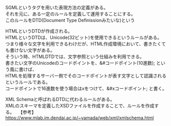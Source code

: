 SGMLというタグを用いた表現方法の定義がある。  
それを元に、ある一定のルールを定義して運用することにする。  
このルールをDTD(Document Type Definissionみたいな)という  

HTMLというDTDが作成される。  
HTMLというDTDは、Unicode(32ビット)を使用できるというルールがある。  
つまり様々な文字を利用できるわけだが、HTML作成環境において、書きたくても書けない文字がある。  
そういう時、HTMLDTDでは、文字参照という仕組みを利用できる。  
書きたい文字のUnicodeのコードポイントを、&#コードポイント(10進数); という風に書けば、  
HTMLを処理するサーバー側でそのコードポイントが表す文字として認識されるというルールである。  
コードポイントで16進数を使う場合はxをつけて、&#xコードポイント; と書く。  

XML Schemaと呼ばれるDTDに代わるルールがある。  
XMLのスキーマを定義したXSDファイルを作成することで、ルールを作成する。  
【参考】https://www.mlab.im.dendai.ac.jp/~yamada/web/xml/xmlschema.html  

